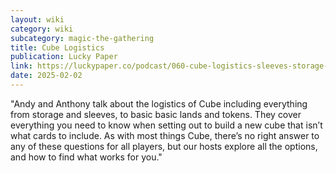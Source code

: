 ```yaml
---
layout: wiki
category: wiki
subcategory: magic-the-gathering
title: Cube Logistics
publication: Lucky Paper
link: https://luckypaper.co/podcast/060-cube-logistics-sleeves-storage-shuffling-and-more/
date: 2025-02-02
---
```


"Andy and Anthony talk about the logistics of Cube including everything from storage and sleeves, to basic basic lands and tokens. They cover everything you need to know when setting out to build a new cube that isn’t what cards to include. As with most things Cube, there’s no right answer to any of these questions for all players, but our hosts explore all the options, and how to find what works for you."
